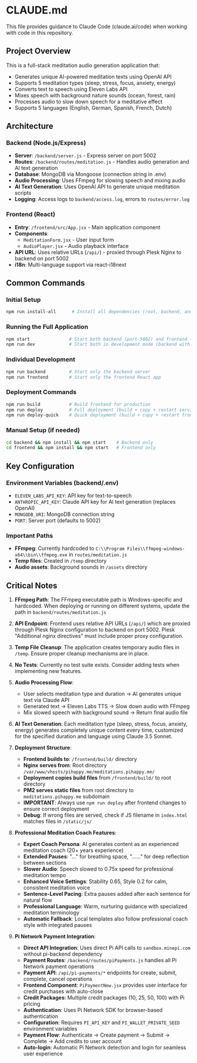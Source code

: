 # CLAUDE.md

This file provides guidance to Claude Code (claude.ai/code) when working with code in this repository.

## Project Overview

This is a full-stack meditation audio generation application that:
- Generates unique AI-powered meditation texts using OpenAI API
- Supports 5 meditation types (sleep, stress, focus, anxiety, energy)
- Converts text to speech using Eleven Labs API
- Mixes speech with background nature sounds (ocean, forest, rain)
- Processes audio to slow down speech for a meditative effect
- Supports 5 languages (English, German, Spanish, French, Dutch)

## Architecture

### Backend (Node.js/Express)
- **Server**: `/backend/server.js` - Express server on port 5002
- **Routes**: `/backend/routes/meditation.js` - Handles audio generation and AI text generation
- **Database**: MongoDB via Mongoose (connection string in .env)
- **Audio Processing**: Uses FFmpeg for slowing speech and mixing audio
- **AI Text Generation**: Uses OpenAI API to generate unique meditation scripts
- **Logging**: Access logs to `backend/access.log`, errors to `routes/error.log`

### Frontend (React)
- **Entry**: `/frontend/src/App.jsx` - Main application component
- **Components**: 
  - `MeditationForm.jsx` - User input form
  - `AudioPlayer.jsx` - Audio playback interface
- **API URL**: Uses relative URLs (`/api/`) - proxied through Plesk Nginx to backend on port 5002
- **i18n**: Multi-language support via react-i18next

## Common Commands

### Initial Setup
```bash
npm run install-all      # Install all dependencies (root, backend, and frontend)
```

### Running the Full Application
```bash
npm start               # Start both backend (port 5002) and frontend (port 3000) in production mode
npm run dev             # Start both in development mode (backend with auto-restart on changes)
```

### Individual Development
```bash
npm run backend         # Start only the backend server
npm run frontend        # Start only the frontend React app
```

### Deployment Commands
```bash
npm run build           # Build frontend for production
npm run deploy          # Full deployment (build + copy + restart services)
npm run deploy-quick    # Quick deployment (build + copy + restart frontend only)
```

### Manual Setup (if needed)
```bash
cd backend && npm install && npm start    # Backend only
cd frontend && npm install && npm start   # Frontend only
```

## Key Configuration

### Environment Variables (backend/.env)
- `ELEVEN_LABS_API_KEY`: API key for text-to-speech
- `ANTHROPIC_API_KEY`: Claude API key for AI text generation (replaces OpenAI)
- `MONGODB_URI`: MongoDB connection string
- `PORT`: Server port (defaults to 5002)

### Important Paths
- **FFmpeg**: Currently hardcoded to `C:\\Program Files\\ffmpeg-windows-x64\\bin\\ffmpeg.exe` in `routes/meditation.js`
- **Temp files**: Created in `/temp` directory
- **Audio assets**: Background sounds in `/assets` directory

## Critical Notes

1. **FFmpeg Path**: The FFmpeg executable path is Windows-specific and hardcoded. When deploying or running on different systems, update the path in `backend/routes/meditation.js`

2. **API Endpoint**: Frontend uses relative API URLs (`/api/`) which are proxied through Plesk Nginx configuration to backend on port 5002. Plesk "Additional nginx directives" must include proper proxy configuration.

3. **Temp File Cleanup**: The application creates temporary audio files in `/temp`. Ensure proper cleanup mechanisms are in place.

4. **No Tests**: Currently no test suite exists. Consider adding tests when implementing new features.

5. **Audio Processing Flow**:
   - User selects meditation type and duration → AI generates unique text via Claude API
   - Generated text → Eleven Labs TTS → Slow down audio with FFmpeg
   - Mix slowed speech with background sound → Return final audio file

6. **AI Text Generation**: Each meditation type (sleep, stress, focus, anxiety, energy) generates completely unique content every time, customized for the specified duration and language using Claude 3.5 Sonnet.

7. **Deployment Structure**:
   - **Frontend builds to**: `/frontend/build/` directory
   - **Nginx serves from**: Root directory `/var/www/vhosts/pihappy.me/meditations.pihappy.me/`
   - **Deployment copies build files** from `/frontend/build/` to root directory
   - **PM2 serves static files** from root directory to `meditations.pihappy.me` subdomain
   - **IMPORTANT**: Always use `npm run deploy` after frontend changes to ensure correct deployment
   - **Debug**: If wrong files are served, check if JS filename in `index.html` matches files in `/static/js/`

8. **Professional Meditation Coach Features**:
   - **Expert Coach Persona**: AI generates content as an experienced meditation coach (20+ years experience)
   - **Extended Pauses**: "..." for breathing space, "......" for deep reflection between sections
   - **Slower Audio**: Speech slowed to 0.75x speed for professional meditation tempo
   - **Enhanced Voice Settings**: Stability 0.65, Style 0.2 for calm, consistent meditation voice
   - **Sentence-Level Pacing**: Extra pauses added after each sentence for natural flow
   - **Professional Language**: Warm, nurturing guidance with specialized meditation terminology
   - **Automatic Fallback**: Local templates also follow professional coach style with integrated pauses

8. **Pi Network Payment Integration**:
   - **Direct API Integration**: Uses direct Pi API calls to `sandbox.minepi.com` without pi-backend dependency
   - **Payment Routes**: `/backend/routes/piPayments.js` handles all Pi Network payment operations
   - **Payment API**: `/api/pi-payments/*` endpoints for create, submit, complete, cancel operations
   - **Frontend Component**: `PiPaymentNew.jsx` provides user interface for credit purchases with auto-close
   - **Credit Packages**: Multiple credit packages (10, 25, 50, 100) with Pi pricing
   - **Authentication**: Uses Pi Network SDK for browser-based authentication
   - **Configuration**: Requires `PI_API_KEY` and `PI_WALLET_PRIVATE_SEED` environment variables
   - **Payment Flow**: Authenticate → Create payment → Submit → Complete → Add credits to user account
   - **Auto-login**: Automatic Pi Network detection and login for seamless user experience